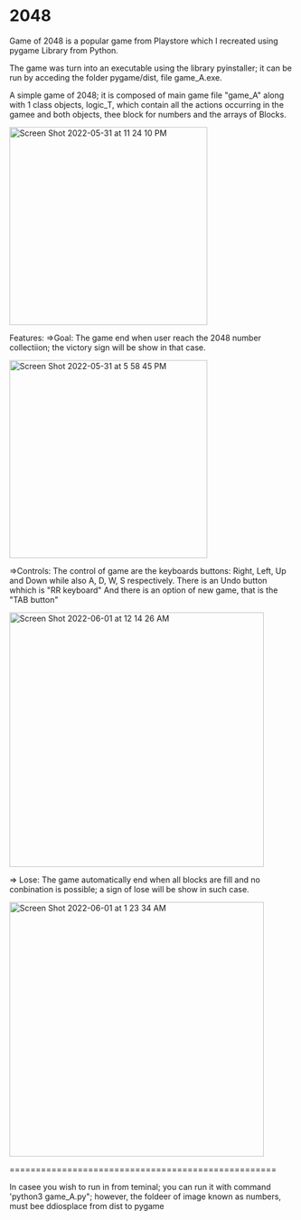 <h1> 2048 </h1>

Game of 2048 is a popular game from Playstore which I recreated  using pygame Library from Python.

The game was turn into an executable using the library pyinstaller; it can be run by acceding the folder pygame/dist, file game_A.exe.

A simple game of 2048; it is composed of main game file "game_A" along with 1 class objects, logic_T, which contain all the actions occurring in the gamee and both objects, thee block for numbers and the arrays of Blocks.

<img width="350" heigth="350" alt="Screen Shot 2022-05-31 at 11 24 10 PM" src="https://user-images.githubusercontent.com/44034603/171325513-a3e603c8-5b2f-4e86-bbbd-2c56e4860290.png">

Features:
  =>Goal: The game end when user reach the 2048 number collectiion; the victory sign will be show in that case. 
  
<img width="350" heigth="350" alt="Screen Shot 2022-05-31 at 5 58 45 PM" src="https://user-images.githubusercontent.com/44034603/171327133-b66bb900-cc0c-4b42-80a3-4ce1cf6bbde6.png">

  
  =>Controls: The control of game are the keyboards buttons: Right, Left, Up and Down while also A, D, W, S respectively.
    There is an Undo button whhich is "RR keyboard"
    And there is an option of new game, that is the "TAB button"
    
<img width="450" heigth="350"  alt="Screen Shot 2022-06-01 at 12 14 26 AM" src="https://user-images.githubusercontent.com/44034603/171326295-a7ccfec2-7e7f-4e02-b341-650cb909e801.png">

    
   => Lose: The game automatically end when all blocks are fill and no conbination is possible; a sign of lose will be show in such case.

<img width="450" heigth="350" alt="Screen Shot 2022-06-01 at 1 23 34 AM" src="https://user-images.githubusercontent.com/44034603/171333650-813bc5b0-fa5f-4009-92a7-89248112a6ff.png">

===================================================

In casee you wish to run in from teminal; you can run it with command 'python3 game_A.py"; however, the foldeer of image known as numbers, must bee ddiosplace from dist to pygame

